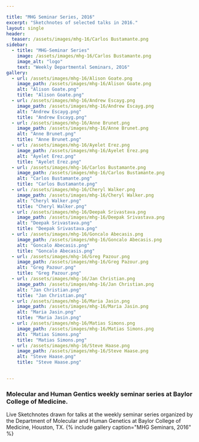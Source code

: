 ```yaml
---

title: "MHG Seminar Series, 2016"
excerpt: "Sketchnotes of selected talks in 2016."
layout: single
header:
  teaser: /assets/images/mhg-16/Carlos Bustamante.png
sidebar:
  - title: "MHG-Seminar Series"
    image: /assets/images/mhg-16/Carlos Bustamante.png
    image_alt: "logo"
    text: "Weekly Departmental Seminars, 2016"
gallery:
  - url: /assets/images/mhg-16/Alison Goate.png
    image_path: /assets/images/mhg-16/Alison Goate.png
    alt: "Alison Goate.png"
    title: "Alison Goate.png"
  - url: /assets/images/mhg-16/Andrew Escayg.png
    image_path: /assets/images/mhg-16/Andrew Escayg.png
    alt: "Andrew Escayg.png"
    title: "Andrew Escayg.png"
  - url: /assets/images/mhg-16/Anne Brunet.png
    image_path: /assets/images/mhg-16/Anne Brunet.png
    alt: "Anne Brunet.png"
    title: "Anne Brunet.png"
  - url: /assets/images/mhg-16/Ayelet Erez.png
    image_path: /assets/images/mhg-16/Ayelet Erez.png
    alt: "Ayelet Erez.png"
    title: "Ayelet Erez.png"
  - url: /assets/images/mhg-16/Carlos Bustamante.png
    image_path: /assets/images/mhg-16/Carlos Bustamante.png
    alt: "Carlos Bustamante.png"
    title: "Carlos Bustamante.png"
  - url: /assets/images/mhg-16/Cheryl Walker.png
    image_path: /assets/images/mhg-16/Cheryl Walker.png
    alt: "Cheryl Walker.png"
    title: "Cheryl Walker.png"
  - url: /assets/images/mhg-16/Deepak Srivastava.png
    image_path: /assets/images/mhg-16/Deepak Srivastava.png
    alt: "Deepak Srivastava.png"
    title: "Deepak Srivastava.png"
  - url: /assets/images/mhg-16/Goncalo Abecasis.png
    image_path: /assets/images/mhg-16/Goncalo Abecasis.png
    alt: "Goncalo Abecasis.png"
    title: "Goncalo Abecasis.png"
  - url: /assets/images/mhg-16/Greg Pazour.png
    image_path: /assets/images/mhg-16/Greg Pazour.png
    alt: "Greg Pazour.png"
    title: "Greg Pazour.png"
  - url: /assets/images/mhg-16/Jan Christian.png
    image_path: /assets/images/mhg-16/Jan Christian.png
    alt: "Jan Christian.png"
    title: "Jan Christian.png"
  - url: /assets/images/mhg-16/Maria Jasin.png
    image_path: /assets/images/mhg-16/Maria Jasin.png
    alt: "Maria Jasin.png"
    title: "Maria Jasin.png"
  - url: /assets/images/mhg-16/Matias Simons.png
    image_path: /assets/images/mhg-16/Matias Simons.png
    alt: "Matias Simons.png"
    title: "Matias Simons.png"
  - url: /assets/images/mhg-16/Steve Haase.png
    image_path: /assets/images/mhg-16/Steve Haase.png
    alt: "Steve Haase.png"
    title: "Steve Haase.png"
  

---
```


### Molecular and Human Gentics weekly seminar series at Baylor College of Medicine.

Live Sketchnotes drawn for talks at the weekly seminar series organized by the Department of Molecular and Human Genetics at Baylor College of Medicine, Houston, TX.
{% include gallery caption="MHG Seminars, 2016" %}
